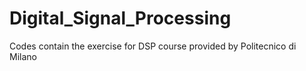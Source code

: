 # Digital_Signal_Processing

Codes contain the exercise for DSP course provided by Politecnico di Milano

